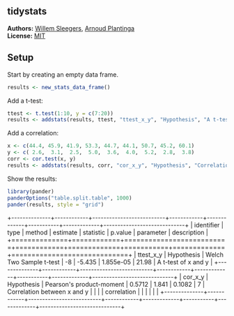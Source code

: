 <!-- README.md is generated from README.Rmd. Please edit that file -->

tidystats
---------------

**Authors:** [Willem Sleegers](http://willemsleegers.com/), [Arnoud Plantinga](http://www.arnoudplantinga.nl/)<br/>
**License:** [MIT](https://opensource.org/licenses/MIT)

## Setup




Start by creating an empty data frame. 


```r
results <- new_stats_data_frame()
```

Add a t-test:


```r
ttest <- t.test(1:10, y = c(7:20))
results <- addstats(results, ttest, "ttest_x_y", "Hypothesis", "A t-test of x and y")
```

Add a correlation:


```r
x <- c(44.4, 45.9, 41.9, 53.3, 44.7, 44.1, 50.7, 45.2, 60.1)
y <- c( 2.6,  3.1,  2.5,  5.0,  3.6,  4.0,  5.2,  2.8,  3.8)
corr <- cor.test(x, y)
results <- addstats(results, corr, "cor_x_y", "Hypothesis", "Correlation between x and y")
```

Show the results:


```r
library(pander)
panderOptions("table.split.table", 1000)
pander(results, style = "grid")
```



+--------------+------------+--------------------------+------------+-------------+-----------+-------------+-----------------------------+
|  identifier  |    type    |          method          |  estimate  |  statistic  |  p.value  |  parameter  |         description         |
+==============+============+==========================+============+=============+===========+=============+=============================+
|  ttest_x_y   | Hypothesis | Welch Two Sample t-test  |     -8     |   -5.435    | 1.855e-05 |    21.98    |     A t-test of x and y     |
+--------------+------------+--------------------------+------------+-------------+-----------+-------------+-----------------------------+
|   cor_x_y    | Hypothesis | Pearson's product-moment |   0.5712   |    1.841    |  0.1082   |      7      | Correlation between x and y |
|              |            |       correlation        |            |             |           |             |                             |
+--------------+------------+--------------------------+------------+-------------+-----------+-------------+-----------------------------+


